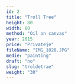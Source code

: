 ```yaml
---
id: 2
title: "Troll Tree"
height: 80
width: 60
method: "Oil on canvas"
year: 2015
price: "Privateje"
fileName: "IMG_1828.JPG"
medie: "painting"
draft: "no"
slug: "troldetrae"
weight: "30"
---
```

